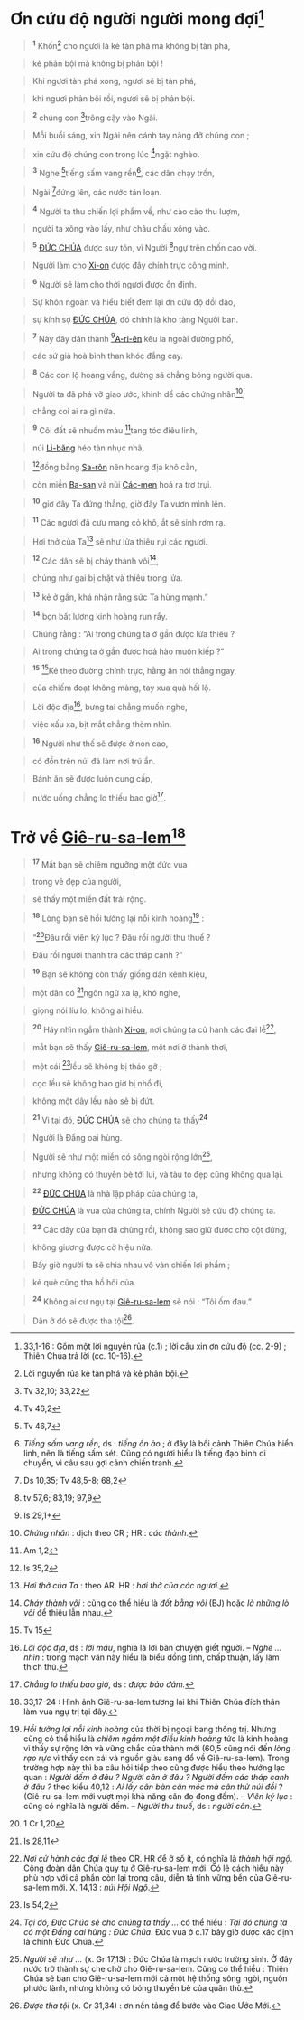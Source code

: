 # Ơn cứu độ người người mong đợi[^1-8983455d-7a0f-4829-b7ab-113f7b19fb9d]

> <sup><b>1</b></sup> Khốn[^2-8983455d-7a0f-4829-b7ab-113f7b19fb9d] cho ngươi là kẻ tàn phá mà không bị tàn phá,
>


> kẻ phản bội mà không bị phản bội !
>


> Khi ngươi tàn phá xong, ngươi sẽ bị tàn phá,
>


> khi ngươi phản bội rồi, ngươi sẽ bị phản bội.
>


> <sup><b>2</b></sup> chúng con [^1@-8983455d-7a0f-4829-b7ab-113f7b19fb9d]trông cậy vào Ngài.
>


> Mỗi buổi sáng, xin Ngài nên cánh tay nâng đỡ chúng con ;
>


> xin cứu độ chúng con trong lúc [^2@-8983455d-7a0f-4829-b7ab-113f7b19fb9d]ngặt nghèo.
>


> <sup><b>3</b></sup> Nghe [^3@-8983455d-7a0f-4829-b7ab-113f7b19fb9d]tiếng sấm vang rền[^4-8983455d-7a0f-4829-b7ab-113f7b19fb9d], các dân chạy trốn,
>


> Ngài [^4@-8983455d-7a0f-4829-b7ab-113f7b19fb9d]đứng lên, các nước tán loạn.
>


> <sup><b>4</b></sup> Người ta thu chiến lợi phẩm về, như cào cào thu lượm,
>


> người ta xông vào lấy, như châu chấu xông vào.
>


> <sup><b>5</b></sup> [ĐỨC CHÚA]() được suy tôn, vì Người [^5@-8983455d-7a0f-4829-b7ab-113f7b19fb9d]ngự trên chốn cao vời.
>


> Người làm cho [Xi-on]() được đầy chính trực công minh.
>


> <sup><b>6</b></sup> Người sẽ làm cho thời ngươi được ổn định.
>


> Sự khôn ngoan và hiểu biết đem lại ơn cứu độ dồi dào,
>


> sự kính sợ [ĐỨC CHÚA](), đó chính là kho tàng Người ban.
>


> <sup><b>7</b></sup> Này đây dân thành [^6@-8983455d-7a0f-4829-b7ab-113f7b19fb9d][A-ri-ên]() kêu la ngoài đường phố,
>


> các sứ giả hoà bình than khóc đắng cay.
>


> <sup><b>8</b></sup> Các con lộ hoang vắng, đường sá chẳng bóng người qua.
>


> Người ta đã phá vỡ giao ước, khinh dể các chứng nhân[^5-8983455d-7a0f-4829-b7ab-113f7b19fb9d],
>


> chẳng coi ai ra gì nữa.
>


> <sup><b>9</b></sup> Cõi đất sẽ nhuốm màu [^7@-8983455d-7a0f-4829-b7ab-113f7b19fb9d]tang tóc điêu linh,
>


> núi [Li-băng]() héo tàn nhục nhã,
>


> [^8@-8983455d-7a0f-4829-b7ab-113f7b19fb9d]đồng bằng [Sa-rôn]() nên hoang địa khô cằn,
>


> còn miền [Ba-san]() và núi [Các-men]() hoá ra trơ trụi.
>


> <sup><b>10</b></sup> giờ đây Ta đứng thẳng, giờ đây Ta vươn mình lên.
>


> <sup><b>11</b></sup> Các ngươi đã cưu mang cỏ khô, ắt sẽ sinh rơm rạ.
>


> Hơi thở của Ta[^7-8983455d-7a0f-4829-b7ab-113f7b19fb9d] sẽ như lửa thiêu rụi các ngươi.
>


> <sup><b>12</b></sup> Các dân sẽ bị cháy thành vôi[^8-8983455d-7a0f-4829-b7ab-113f7b19fb9d],
>


> chúng như gai bị chặt và thiêu trong lửa.
>


> <sup><b>13</b></sup> kẻ ở gần, khá nhận rằng sức Ta hùng mạnh.”
>


> <sup><b>14</b></sup> bọn bất lương kinh hoàng run rẩy.
>


> Chúng rằng : “Ai trong chúng ta ở gần được lửa thiêu ?
>


> Ai trong chúng ta ở gần được hoả hào muôn kiếp ?”
>


> <sup><b>15</b></sup> [^10@-8983455d-7a0f-4829-b7ab-113f7b19fb9d]Kẻ theo đường chính trực, hằng ăn nói thẳng ngay,
>


> của chiếm đoạt không màng, tay xua quà hối lộ.
>


> Lời độc địa[^11-8983455d-7a0f-4829-b7ab-113f7b19fb9d], bưng tai chẳng muốn nghe,
>


> việc xấu xa, bịt mắt chẳng thèm nhìn.
>


> <sup><b>16</b></sup> Người như thế sẽ được ở non cao,
>


> có đồn trên núi đá làm nơi trú ẩn.
>


> Bánh ăn sẽ được luôn cung cấp,
>


> nước uống chẳng lo thiếu bao giờ[^12-8983455d-7a0f-4829-b7ab-113f7b19fb9d].
>


# Trở về [Giê-ru-sa-lem]()[^13-8983455d-7a0f-4829-b7ab-113f7b19fb9d]

> <sup><b>17</b></sup> Mắt bạn sẽ chiêm ngưỡng một đức vua
>


> trong vẻ đẹp của người,
>


> sẽ thấy một miền đất trải rộng.
>


> <sup><b>18</b></sup> Lòng bạn sẽ hồi tưởng lại nỗi kinh hoàng[^14-8983455d-7a0f-4829-b7ab-113f7b19fb9d] :
>


> “[^11@-8983455d-7a0f-4829-b7ab-113f7b19fb9d]Đâu rồi viên ký lục ? Đâu rồi người thu thuế ?
>


> Đâu rồi người thanh tra các tháp canh ?”
>


> <sup><b>19</b></sup> Bạn sẽ không còn thấy giống dân kênh kiệu,
>


> một dân có [^12@-8983455d-7a0f-4829-b7ab-113f7b19fb9d]ngôn ngữ xa lạ, khó nghe,
>


> giọng nói líu lo, không ai hiểu.
>


> <sup><b>20</b></sup> Hãy nhìn ngắm thành [Xi-on](), nơi chúng ta cử hành các đại lễ[^15-8983455d-7a0f-4829-b7ab-113f7b19fb9d],
>


> mắt bạn sẽ thấy [Giê-ru-sa-lem](), một nơi ở thảnh thơi,
>


> một cái [^13@-8983455d-7a0f-4829-b7ab-113f7b19fb9d]lều sẽ không bị tháo gỡ ;
>


> cọc lều sẽ không bao giờ bị nhổ đi,
>


> không một dây lều nào sẽ bị đứt.
>


> <sup><b>21</b></sup> Vì tại đó, [ĐỨC CHÚA]() sẽ cho chúng ta thấy[^16-8983455d-7a0f-4829-b7ab-113f7b19fb9d]
>


> Người là Đấng oai hùng.
>


> Người sẽ như một miền có sông ngòi rộng lớn[^17-8983455d-7a0f-4829-b7ab-113f7b19fb9d],
>


> nhưng không có thuyền bè tới lui, và tàu to đẹp cũng không qua lại.
>


> <sup><b>22</b></sup> [ĐỨC CHÚA]() là nhà lập pháp của chúng ta,
>


> [ĐỨC CHÚA]() là vua của chúng ta, chính Người sẽ cứu độ chúng ta.
>


> <sup><b>23</b></sup> Các dây của bạn đã chùng rồi, không sao giữ được cho cột đứng,
>


> không giương được cờ hiệu nữa.
>


> Bấy giờ người ta sẽ chia nhau vô vàn chiến lợi phẩm ;
>


> kẻ què cũng tha hồ hôi của.
>


> <sup><b>24</b></sup> Không ai cư ngụ tại [Giê-ru-sa-lem]() sẽ nói : “Tôi ốm đau.”
>


> Dân ở đó sẽ được tha tội[^19-8983455d-7a0f-4829-b7ab-113f7b19fb9d].
>

[^1-8983455d-7a0f-4829-b7ab-113f7b19fb9d]: 33,1-16 : Gồm một lời nguyền rủa (c.1) ; lời cầu xin ơn cứu độ (cc. 2-9) ; Thiên Chúa trả lời (cc. 10-16).
[^2-8983455d-7a0f-4829-b7ab-113f7b19fb9d]: Lời nguyền rủa kẻ tàn phá và kẻ phản bội.
[^4-8983455d-7a0f-4829-b7ab-113f7b19fb9d]: *Tiếng sấm vang rền*, ds : *tiếng ồn ào* ; ở đây là bối cảnh Thiên Chúa hiển linh, nên là tiếng sấm sét. Cũng có người hiểu là tiếng đạo binh di chuyển, vì câu sau gợi cảnh chiến tranh.
[^5-8983455d-7a0f-4829-b7ab-113f7b19fb9d]: *Chứng nhân* : dịch theo CR ; HR : *các thành*.
[^7-8983455d-7a0f-4829-b7ab-113f7b19fb9d]: *Hơi thở của Ta* : theo AR. HR : *hơi thở của các ngươi.*
[^8-8983455d-7a0f-4829-b7ab-113f7b19fb9d]: *Cháy thành vôi* : cũng có thể hiểu là *đốt bằng vôi* (BJ) hoặc *là những lò vôi* để thiêu lẫn nhau.
[^11-8983455d-7a0f-4829-b7ab-113f7b19fb9d]: *Lời độc địa*, ds : *lời máu*, nghĩa là lời bàn chuyện giết người. – *Nghe ... nhìn* : trong mạch văn này hiểu là biểu đồng tình, chấp thuận, lấy làm thích thú.
[^12-8983455d-7a0f-4829-b7ab-113f7b19fb9d]: *Chẳng lo thiếu bao giờ*, ds : *được bảo đảm.*
[^13-8983455d-7a0f-4829-b7ab-113f7b19fb9d]: 33,17-24 : Hình ảnh Giê-ru-sa-lem tương lai khi Thiên Chúa đích thân làm vua ngự trị tại đây.
[^14-8983455d-7a0f-4829-b7ab-113f7b19fb9d]: *Hồi tưởng lại nỗi kinh hoàng* của thời bị ngoại bang thống trị. Nhưng cũng có thể hiểu là *chiêm ngắm một điều kinh hoàng* tức là kinh hoàng vì thấy sự rộng lớn và vững chắc của thành mới (60,5 cũng nói đến *lòng rạo rực* vì thấy con cái và nguồn giàu sang đổ về Giê-ru-sa-lem). Trong trường hợp này thì ba câu hỏi tiếp theo cũng được hiểu theo hướng lạc quan : *Người đếm ở đâu ? Người cân ở đâu ? Người đếm các tháp canh ở đâu ?* theo kiểu 40,12 : *Ai lấy cân bàn cân móc mà cân thử núi đồi* ? (Giê-ru-sa-lem mới vượt mọi khả năng cân đo đong đếm). – *Viên ký lục* : cũng có nghĩa là người đếm. – *Người thu thuế*, ds : *người cân*.
[^15-8983455d-7a0f-4829-b7ab-113f7b19fb9d]: *Nơi cử hành các đại lễ* theo CR. HR để ở số ít, có nghĩa là *thành hội ngộ*. Cộng đoàn dân Chúa quy tụ ở Giê-ru-sa-lem mới. Có lẽ cách hiểu này phù hợp với cả phần còn lại trong câu, diễn tả tính vững bền của Giê-ru-sa-lem mới. X. 14,13 : *núi Hội Ngộ*.
[^16-8983455d-7a0f-4829-b7ab-113f7b19fb9d]: *Tại đó, Đức Chúa sẽ cho chúng ta thấy ...* có thể hiểu : *Tại đó chúng ta có một Đấng oai hùng : Đức Chúa*. Đức vua ở c.17 bây giờ được xác định là chính Đức Chúa.
[^17-8983455d-7a0f-4829-b7ab-113f7b19fb9d]: *Người sẽ như ...* (x. Gr 17,13) : Đức Chúa là mạch nước trường sinh. Ở đây nước trở thành sự che chở cho Giê-ru-sa-lem. Cũng có thể hiểu : Thiên Chúa sẽ ban cho Giê-ru-sa-lem mới cả một hệ thống sông ngòi, nguồn phước lành, nhưng không có bóng thuyền bè của quân thù.
[^19-8983455d-7a0f-4829-b7ab-113f7b19fb9d]: *Được tha tội* (x. Gr 31,34) : ơn nền tảng để bước vào Giao Ước Mới.
[^1@-8983455d-7a0f-4829-b7ab-113f7b19fb9d]: Tv 32,10; 33,22
[^2@-8983455d-7a0f-4829-b7ab-113f7b19fb9d]: Tv 46,2
[^3@-8983455d-7a0f-4829-b7ab-113f7b19fb9d]: Tv 46,7
[^4@-8983455d-7a0f-4829-b7ab-113f7b19fb9d]: Ds 10,35; Tv 48,5-8; 68,2
[^5@-8983455d-7a0f-4829-b7ab-113f7b19fb9d]: tv 57,6; 83,19; 97,9
[^6@-8983455d-7a0f-4829-b7ab-113f7b19fb9d]: Is 29,1+
[^7@-8983455d-7a0f-4829-b7ab-113f7b19fb9d]: Am 1,2
[^8@-8983455d-7a0f-4829-b7ab-113f7b19fb9d]: Is 35,2
[^10@-8983455d-7a0f-4829-b7ab-113f7b19fb9d]: Tv 15
[^11@-8983455d-7a0f-4829-b7ab-113f7b19fb9d]: 1 Cr 1,20
[^12@-8983455d-7a0f-4829-b7ab-113f7b19fb9d]: Is 28,11
[^13@-8983455d-7a0f-4829-b7ab-113f7b19fb9d]: Is 54,2